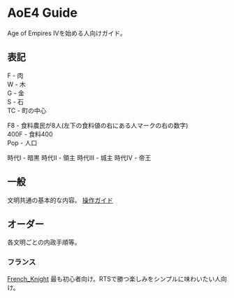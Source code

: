 # AoE4 Guide
Age of Empires IVを始める人向けガイド。

## 表記
F - 肉  
W - 木  
G - 金  
S - 石  
TC - 町の中心  

F8 - 食料農民が8人(左下の食料値の右にある人マークの右の数字)  
400F - 食料400  
Pop - 人口  

時代I - 暗黒
時代II - 領主
時代III - 城主
時代IV - 帝王

## 一般
文明共通の基本的な内容。
[操作ガイド](/operate.md)
## オーダー
各文明ごとの内政手順等。
### フランス
[French_Knight](/french_knight.md)
最も初心者向け。RTSで勝つ楽しみをシンプルに味わいたい人向け。